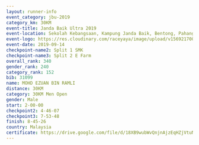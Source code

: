 ```yaml
---
layout: runner-info 
event_category: jbu-2019 
category_km: 30KM 
event-title: Janda Baik Ultra 2019 
event-location: Sekolah Kebangsaan, Kampung Janda Baik, Bentong, Pahang, Malaysia 
event-logo: https://res.cloudinary.com/raceyaya/image/upload/v1569217009/logo/janda-baik_vch1pc.jpg 
event-date: 2019-09-14 
checkpoint-name2: Split 1 SMK 
checkpoint-name3: Split 2 E Farm 
overall_rank: 340
gender_rank: 240
category_rank: 152
bib: 31099
name: MOHD EZUAN BIN RAMLI
distance: 30KM
category: 30KM Men Open
gender: Male
start: 2-00-00
checkpoint2: 4-46-07
checkpoint3: 7-53-48
finish: 8-45-26
country: Malaysia
certificate: https://drive.google.com/file/d/18XB9wubWvQnjnAjzEqHZjVtuN2kQBHJ1/view?usp=sharing
---
```

